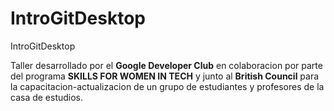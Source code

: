 # IntroGitDesktop

 IntroGitDesktop

Taller desarrollado por el **Google Developer Club** en colaboracion por parte del programa **SKILLS FOR WOMEN IN TECH** y junto al **British Council** para la capacitacion-actualizacion de un grupo de estudiantes y profesores de la casa de estudios.